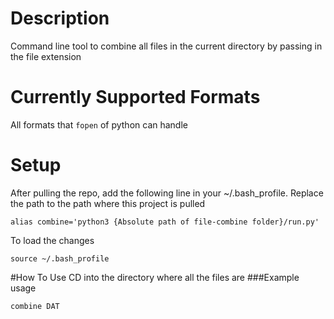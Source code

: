 # Description
Command line tool to combine all files in the current directory by passing in the file extension
# Currently Supported Formats
All formats that `fopen` of python can handle
# Setup
After pulling the repo, add the following line in your ~/.bash_profile. Replace the path to the path where this project is pulled
```
alias combine='python3 {Absolute path of file-combine folder}/run.py'
```
To load the changes
```
source ~/.bash_profile
```
#How To Use
CD into the directory where all the files are
###Example usage
```
combine DAT
```
